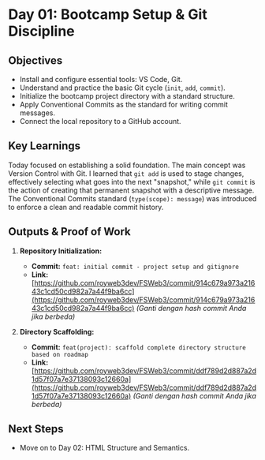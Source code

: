 # Day 01: Bootcamp Setup & Git Discipline

## Objectives

- Install and configure essential tools: VS Code, Git.
- Understand and practice the basic Git cycle (`init`, `add`, `commit`).
- Initialize the bootcamp project directory with a standard structure.
- Apply Conventional Commits as the standard for writing commit messages.
- Connect the local repository to a GitHub account.

## Key Learnings

Today focused on establishing a solid foundation. The main concept was Version Control with Git. I learned that `git add` is used to stage changes, effectively selecting what goes into the next "snapshot," while `git commit` is the action of creating that permanent snapshot with a descriptive message. The Conventional Commits standard (`type(scope): message`) was introduced to enforce a clean and readable commit history.

## Outputs & Proof of Work

1.  **Repository Initialization:**
    - **Commit:** `feat: initial commit - project setup and gitignore`
    - **Link:** [https://github.com/royweb3dev/FSWeb3/commit/914c679a973a21643c1cd50cd982a7a44f9ba6cc](https://github.com/royweb3dev/FSWeb3/commit/914c679a973a21643c1cd50cd982a7a44f9ba6cc) *(Ganti dengan hash commit Anda jika berbeda)*

2.  **Directory Scaffolding:**
    - **Commit:** `feat(project): scaffold complete directory structure based on roadmap`
    - **Link:** [https://github.com/royweb3dev/FSWeb3/commit/ddf789d2d887a2d1d57f07a7e37138093c12660a](https://github.com/royweb3dev/FSWeb3/commit/ddf789d2d887a2d1d57f07a7e37138093c12660a) *(Ganti dengan hash commit Anda jika berbeda)*

## Next Steps

- Move on to Day 02: HTML Structure and Semantics.
